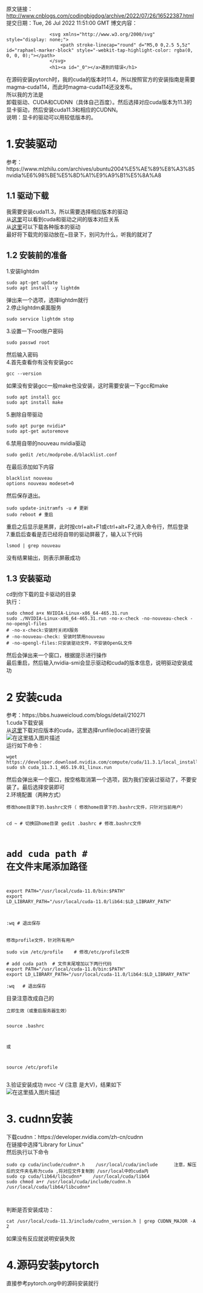 原文链接：http://www.cnblogs.com/codingbigdog/archive/2022/07/26/16522387.html
提交日期：Tue, 26 Jul 2022 11:51:00 GMT
博文内容：

                    <svg xmlns="http://www.w3.org/2000/svg" style="display: none;">
                        <path stroke-linecap="round" d="M5,0 0,2.5 5,5z" id="raphael-marker-block" style="-webkit-tap-highlight-color: rgba(0, 0, 0, 0);"></path>
                    </svg>
                    <h1><a id="_0"></a>遇到的错误</h1> 
<p>在源码安装pytorch时，我的cuda的版本时11.4，所以按照官方的安装指南是需要magma-cuda114，而此时magma-cuda114还没发布。<br> 所以我的方法是<br> 卸载驱动、CUDA和CUDNN（具体自己百度）。然后选择对应cuda版本为11.3的显卡驱动，然后安装cuda11.3和相应的CUDNN。<br> 说明：显卡的驱动可以用较低版本的。</p> 
<h1><a id="1_6"></a>1.安装驱动</h1> 
<p>参考：https://www.mlzhilu.com/archives/ubuntu2004%E5%AE%89%E8%A3%85nvidia%E6%98%BE%E5%8D%A1%E9%A9%B1%E5%8A%A8</p> 
<h2><a id="11__8"></a>1.1 驱动下载</h2> 
<p>我需要安装cuda11.3，所以需要选择相应版本的驱动<br> 从<a href="https://docs.nvidia.com/cuda/cuda-toolkit-release-notes/index.html">这里</a>可以看到cuda和驱动之间的版本对应关系<br> 从<a href="https://www.nvidia.com/en-us/geforce/drivers/">这里</a>可以下载各种版本的驱动<br> 最好将下载完的驱动放在~目录下，别问为什么，听我的就对了</p> 
<h2><a id="12__13"></a>1.2 安装前的准备</h2> 
<p>1.安装lightdm</p> 
<pre><code>sudo apt-get update
sudo apt install -y lightdm
</code></pre> 
<p>弹出来一个选项，选择lightdm就行<br> 2.停止lightdm桌面服务</p> 
<pre><code>sudo service lightdm stop
</code></pre> 
<p>3.设置一下root账户密码</p> 
<pre><code>sudo passwd root
</code></pre> 
<p>然后输入密码<br> 4.首先查看你有没有安装gcc</p> 
<pre><code>gcc --version
</code></pre> 
<p>如果没有安装gcc一般make也没安装，这时需要安装一下gcc和make</p> 
<pre><code>sudo apt install gcc 
sudo apt install make
</code></pre> 
<p>5.删除自带驱动</p> 
<pre><code>sudo apt purge nvidia*
sudo apt-get autoremove
</code></pre> 
<p>6.禁用自带的nouveau nvidia驱动</p> 
<pre><code>sudo gedit /etc/modprobe.d/blacklist.conf 
</code></pre> 
<p>在最后添加如下内容</p> 
<pre><code>blacklist nouveau  
options nouveau modeset=0 
</code></pre> 
<p>然后保存退出。</p> 
<pre><code>sudo update-initramfs -u	# 更新
sudo reboot	# 重启
</code></pre> 
<p>重启之后显示是黑屏，此时按ctrl+alt+F1或ctrl+alt+F2,进入命令行，然后登录<br> 7.重启后查看是否已经将自带的驱动屏蔽了，输入以下代码</p> 
<pre><code>lsmod | grep nouveau
</code></pre> 
<p>没有结果输出，则表示屏蔽成功</p> 
<h2><a id="13__69"></a>1.3 安装驱动</h2> 
<p>cd到你下载的显卡驱动的目录<br> 执行：</p> 
<pre><code>sudo chmod a+x NVIDIA-Linux-x86_64-465.31.run
sudo ./NVIDIA-Linux-x86_64-465.31.run -no-x-check -no-nouveau-check -no-opengl-files
# -no-x-check:安装时关闭X服务
# -no-nouveau-check: 安装时禁用nouveau
# -no-opengl-files:只安装驱动文件，不安装OpenGL文件
</code></pre> 
<p>然后会弹出来一个窗口，根据提示进行操作<br> 最后重启，然后输入nvidia-smi会显示驱动和cuda的版本信息，说明驱动安装成功</p> 
<h1><a id="2_cuda_82"></a>2 安装cuda</h1> 
<p>参考：https://bbs.huaweicloud.com/blogs/detail/210271<br> 1.cuda下载安装<br> 从<a href="https://developer.nvidia.com/cuda-toolkit-archive">这里</a>下载对应版本的cuda，这里选择runfile(local)进行安装<br> <img src="https://img-blog.csdnimg.cn/9437586afce049779f6ec21f9003ba46.png?x-oss-process=image/watermark,type_ZHJvaWRzYW5zZmFsbGJhY2s,shadow_50,text_Q1NETiBAcXFfNDI3NzU5Mzg=,size_20,color_FFFFFF,t_70,g_se,x_16" alt="在这里插入图片描述"><br> 运行如下命令：</p> 
<pre><code>wget https://developer.download.nvidia.com/compute/cuda/11.3.1/local_installers/cuda_11.3.1_465.19.01_linux.run
sudo sh cuda_11.3.1_465.19.01_linux.run
</code></pre> 
<p>然后会弹出来一个窗口，按空格取消第一个选项，因为我们安装过驱动了，不要安装了。最后选择安装即可<br> 2.环境配置（两种方式）</p> 
<pre><code>修改home目录下的.bashrc文件（ 修改home目录下的.bashrc文件，只针对当前用户）

cd ~          # 切换回home目录
gedit .bashrc      # 修改.bashrc文件

# add cuda path    # 在文件末尾添加路径
export PATH="/usr/local/cuda-11.0/bin:$PATH"
export LD_LIBRARY_PATH="/usr/local/cuda-11.0/lib64:$LD_LIBRARY_PATH"  

:wq   # 退出保存
</code></pre> 
<pre><code>修改profile文件，针对所有用户

sudo vim /etc/profile    # 修改/etc/profile文件

# add cuda path  # 文件末尾增加以下两行代码
export PATH="/usr/local/cuda-11.0/bin:$PATH"
export LD_LIBRARY_PATH="/usr/local/cuda-11.0/lib64:$LD_LIBRARY_PATH" 

:wq   # 退出保存
</code></pre> 
<p>目录注意改成自己的</p> 
<pre><code>立即生效（或重启服务器生效）

source .bashrc   
 
或

source /etc/profile
</code></pre> 
<p>3.验证安装成功 nvcc -V (注意 是大V)，结果如下<br> <img src="https://img-blog.csdnimg.cn/fd623c6031f445faac8034c980f50680.png" alt="在这里插入图片描述"></p> 
<h1><a id="3_cudnn_133"></a>3. cudnn安装</h1> 
<p>下载cudnn：https://developer.nvidia.com/zh-cn/cudnn<br> 在链接中选择“Library for Linux”<br> 然后执行以下命令</p> 
<pre><code>sudo cp cuda/include/cudnn*.h    /usr/local/cuda/include      注意，解压后的文件夹名称为cuda ,将对应文件复制到 /usr/local中的cuda内
sudo cp cuda/lib64/libcudnn*    /usr/local/cuda/lib64
sudo chmod a+r /usr/local/cuda/include/cudnn.h   /usr/local/cuda/lib64/libcudnn*

</code></pre> 
<p>判断是否安装成功：</p> 
<pre><code>cat /usr/local/cuda-11.3/include/cudnn_version.h | grep CUDNN_MAJOR -A 2
</code></pre> 
<p>如果没有反应就说明安装失败</p> 
<h1><a id="4pytorch_149"></a>4.源码安装pytorch</h1> 
<p>直接参考pytorch.org中的源码安装就行</p>
                